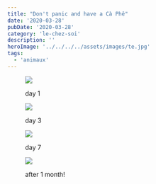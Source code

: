 ```yaml
---
title: "Don't panic and have a Cà Phê"
date: '2020-03-28'
pubDate: '2020-03-28'
category: 'le-chez-soi'
description: ''
heroImage: '../../../../assets/images/te.jpg'
tags:
  - 'animaux'
---
```


<figure>

![](https://malparty.cluster010.ovh.net/wp-content/uploads/2021/01/img_20200222_1105193589946826563344312-edited.jpg)

<figcaption>

day 1

</figcaption>

</figure>

<figure>

![](http://malparty.fr/wp-content/uploads/2020/03/img_1582550851212_158255126113096564781928573047.jpg)

<figcaption>

day 3

</figcaption>

</figure>

<!--more-->

<figure>

![](http://malparty.fr/wp-content/uploads/2020/03/img_20200229_105245735290225455436167.jpg)

<figcaption>

day 7

</figcaption>

</figure>

<figure>

![](http://malparty.fr/wp-content/uploads/2020/03/img_20200321_1452352409818399276059007.jpg)

<figcaption>

after 1 month!

</figcaption>

</figure>

